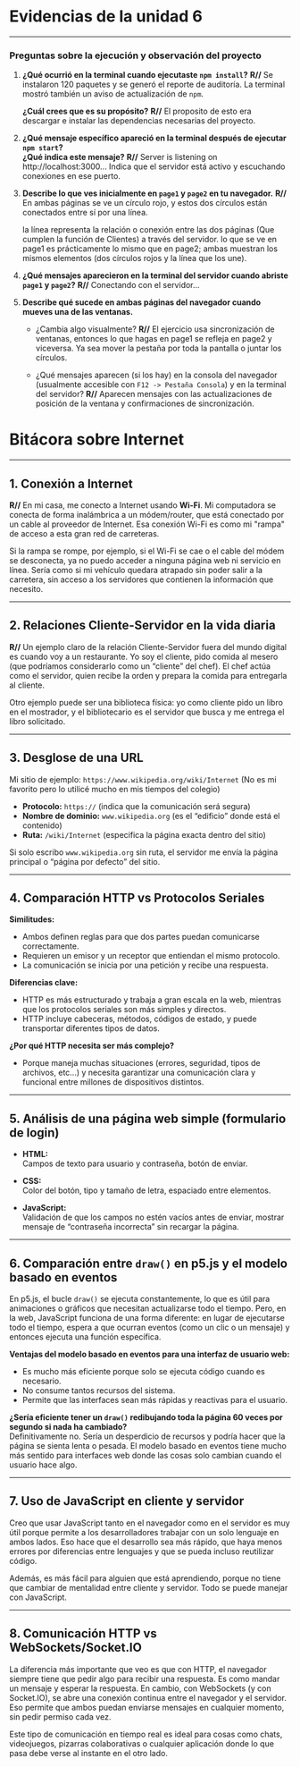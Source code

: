 # Evidencias de la unidad 6
---

### Preguntas sobre la ejecución y observación del proyecto

1. **¿Qué ocurrió en la terminal cuando ejecutaste `npm install`?** **R//** Se instalaron 120 paquetes y se generó el reporte de auditoría. La terminal mostró también un aviso de actualización de `npm`. 

   **¿Cuál crees que es su propósito?** **R//** El proposito de esto era descargar e instalar las dependencias necesarias del proyecto.

2. **¿Qué mensaje específico apareció en la terminal después de ejecutar `npm start`?**  
   **¿Qué indica este mensaje?**
   **R//** Server is listening on http://localhost:3000... Indica que el servidor está activo y escuchando conexiones en ese puerto.

4. **Describe lo que ves inicialmente en `page1` y `page2` en tu navegador.**
   **R//** En ambas páginas se ve un círculo rojo, y estos dos círculos están conectados entre sí por una línea.

   la línea representa la relación o conexión entre las dos páginas (Que cumplen la función de Clientes) a través del servidor.
   lo que se ve en page1 es prácticamente lo mismo que en page2; ambas muestran los mismos elementos (dos círculos rojos y la línea que los une).
   
6. **¿Qué mensajes aparecieron en la terminal del servidor cuando abriste `page1` y `page2`?**
   **R//** Conectando con el servidor...

7. **Describe qué sucede en ambas páginas del navegador cuando mueves una de las ventanas.**  
   - ¿Cambia algo visualmente? **R//** El ejercicio usa sincronización de ventanas, entonces lo que hagas en page1 se refleja en page2 y viceversa. Ya sea mover la pestaña por toda la pantalla o juntar los círculos.
     
   - ¿Qué mensajes aparecen (si los hay) en la consola del navegador (usualmente accesible con `F12 -> Pestaña Consola`) y en la terminal del servidor? **R//** Aparecen mensajes con las actualizaciones de posición de la ventana y confirmaciones de sincronización.

# Bitácora sobre Internet
---

## 1. Conexión a Internet
**R//** En mi casa, me conecto a Internet usando **Wi-Fi**. Mi computadora se conecta de forma inalámbrica a un módem/router, que está conectado por un cable al proveedor de Internet. Esa conexión Wi-Fi es como mi "rampa" de acceso a esta gran red de carreteras.

Si la rampa se rompe, por ejemplo, si el Wi-Fi se cae o el cable del módem se desconecta, ya no puedo acceder a ninguna página web ni servicio en línea. Sería como si mi vehículo quedara atrapado sin poder salir a la carretera, sin acceso a los servidores que contienen la información que necesito.

---

## 2. Relaciones Cliente-Servidor en la vida diaria
**R//** Un ejemplo claro de la relación Cliente-Servidor fuera del mundo digital es cuando voy a un restaurante. Yo soy el cliente, pido comida al mesero (que podríamos considerarlo como un “cliente” del chef). El chef actúa como el servidor, quien recibe la orden y prepara la comida para entregarla al cliente.

Otro ejemplo puede ser una biblioteca física: yo como cliente pido un libro en el mostrador, y el bibliotecario es el servidor que busca y me entrega el libro solicitado.

---

## 3. Desglose de una URL

Mi sitio de ejemplo: `https://www.wikipedia.org/wiki/Internet` (No es mi favorito pero lo utilicé mucho en mis tiempos del colegio)

- **Protocolo:** `https://` (indica que la comunicación será segura)
- **Nombre de dominio:** `www.wikipedia.org` (es el “edificio” donde está el contenido)
- **Ruta:** `/wiki/Internet` (especifica la página exacta dentro del sitio)

Si solo escribo `www.wikipedia.org` sin ruta, el servidor me envía la página principal o “página por defecto” del sitio.

---

## 4. Comparación HTTP vs Protocolos Seriales

**Similitudes:**
- Ambos definen reglas para que dos partes puedan comunicarse correctamente.
- Requieren un emisor y un receptor que entiendan el mismo protocolo.
- La comunicación se inicia por una petición y recibe una respuesta.

**Diferencias clave:**
- HTTP es más estructurado y trabaja a gran escala en la web, mientras que los protocolos seriales son más simples y directos.
- HTTP incluye cabeceras, métodos, códigos de estado, y puede transportar diferentes tipos de datos.

**¿Por qué HTTP necesita ser más complejo?**
- Porque maneja muchas situaciones (errores, seguridad, tipos de archivos, etc...) y necesita garantizar una comunicación clara y funcional entre millones de dispositivos distintos.

---

## 5. Análisis de una página web simple (formulario de login)

- **HTML:**  
  Campos de texto para usuario y contraseña, botón de enviar.

- **CSS:**  
  Color del botón, tipo y tamaño de letra, espaciado entre elementos.

- **JavaScript:**  
  Validación de que los campos no estén vacíos antes de enviar, mostrar mensaje de “contraseña incorrecta” sin recargar la página.

---

## 6. Comparación entre `draw()` en p5.js y el modelo basado en eventos

En p5.js, el bucle `draw()` se ejecuta constantemente, lo que es útil para animaciones o gráficos que necesitan actualizarse todo el tiempo. Pero, en la web, JavaScript funciona de una forma diferente: en lugar de ejecutarse todo el tiempo, espera a que ocurran eventos (como un clic o un mensaje) y entonces ejecuta una función específica.

**Ventajas del modelo basado en eventos para una interfaz de usuario web:**
- Es mucho más eficiente porque solo se ejecuta código cuando es necesario.
- No consume tantos recursos del sistema.
- Permite que las interfaces sean más rápidas y reactivas para el usuario.

**¿Sería eficiente tener un `draw()` redibujando toda la página 60 veces por segundo si nada ha cambiado?**  
Definitivamente no. Sería un desperdicio de recursos y podría hacer que la página se sienta lenta o pesada. El modelo basado en eventos tiene mucho más sentido para interfaces web donde las cosas solo cambian cuando el usuario hace algo.

---

## 7. Uso de JavaScript en cliente y servidor

Creo que usar JavaScript tanto en el navegador como en el servidor es muy útil porque permite a los desarrolladores trabajar con un solo lenguaje en ambos lados. Eso hace que el desarrollo sea más rápido, que haya menos errores por diferencias entre lenguajes y que se pueda incluso reutilizar código.

Además, es más fácil para alguien que está aprendiendo, porque no tiene que cambiar de mentalidad entre cliente y servidor. Todo se puede manejar con JavaScript.

---

## 8. Comunicación HTTP vs WebSockets/Socket.IO

La diferencia más importante que veo es que con HTTP, el navegador siempre tiene que pedir algo para recibir una respuesta. Es como mandar un mensaje y esperar la respuesta. En cambio, con WebSockets (y con Socket.IO), se abre una conexión continua entre el navegador y el servidor. Eso permite que ambos puedan enviarse mensajes en cualquier momento, sin pedir permiso cada vez.

Este tipo de comunicación en tiempo real es ideal para cosas como chats, videojuegos, pizarras colaborativas o cualquier aplicación donde lo que pasa debe verse al instante en el otro lado.


